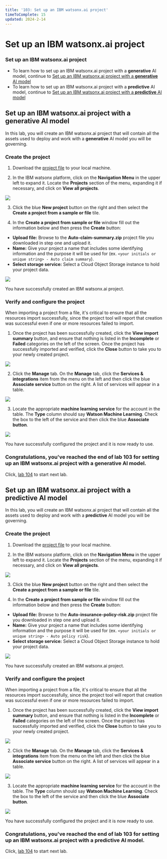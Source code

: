 ```yaml
---
title: '103: Set up an IBM watsonx.ai project'
timeToComplete: 15
updated: 2024-2-14
---
```


<QuizAlert text='Heads Up! Quiz material will be flagged like this!' />

# Set up an IBM watsonx.ai project

### Set up an IBM watsonx.ai project

- To learn how to set up an IBM watsonx.ai project with a **generative** AI model, continue to [Set up an IBM watsonx.ai project with a **generative** AI model](#set-up-an-ibm-watsonxai-project-with-a-generative-ai-model)
- To learn how to set up an IBM watsonx.ai project with a **predictive** AI model, continue to [Set up an IBM watsonx.ai project with a **predictive** AI model](#set-up-an-ibm-watsonxai-project-with-a-predictive-ai-model)

## Set up an IBM watsonx.ai project with a **generative** AI model

In this lab, you will create an IBM watsonx.ai project that will contain all the assets used to deploy and work with a **generative** AI model you will be governing.

### Create the project

1. Download the [project file](https://raw.githubusercontent.com/ibm-build-lab/VAD-VAR-Workshop/main/content/Watsonx/WatsonxGov/files/Auto-claim-summary.zip) to your local machine.

2. In the IBM watsonx platform, click on the **Navigation Menu** in the upper left to expand it. Locate the **Projects** section of the menu, expanding it if necessary, and click on **View all projects**.

  ![](./images/103/navigation-menu-projects.png)

3. Click the blue **New project** button on the right and then select the **Create a project from a sample or file** tile.

4. In the **Create a project from sample or file** window fill out the information below and then press the **Create** button:

  - **Upload file:** Browse to the **Auto-claim-summary.zip** project file you downloaded in step one and upload it.
  - **Name:** Give your project a name that includes some identifying information and the purpose it will be used for (ex. `<your initials or unique string> - Auto claim summary`).
  - **Select storage service:** Select a Cloud Object Storage instance to hold your project data.

  ![](./images/103/create-generative-project.png)

You have successfully created an IBM watsonx.ai project.

### Verify and configure the project

When importing a project from a file, it's critical to ensure that all the resources import successfully, since the project tool will report that creation was successful even if one or more resources failed to import.

1. Once the project has been successfully created, click the **View import summary** button, and ensure that nothing is listed in the **Incomplete** or **Failed** categories on the left of the screen. Once the project has successfully imported and verified, click the **Close** button to take you to your newly created project.

  ![](./images/103/generative-project-import-summary.png)

2. Click the **Manage** tab. On the **Manage** tab, click the **Services & integrations** item from the menu on the left and then click the blue **Associate service** button on the right. A list of services will appear in a table.

  ![](./images/103/associate-service.png)

3. Locate the appropriate **machine learning service** for the account in the table. The **Type** column should say **Watson Machine Learning**. Check the box to the left of the service and then click the blue **Associate button**.

  ![](./images/103/associate-ml-service.png)

You have successfully configured the project and it is now ready to use.

### Congratulations, you've reached the end of lab 103 for setting up an IBM watsonx.ai project with a **generative** AI model.

Click, [lab 104](/watsonx/watsonxgov/104) to start next lab.

## Set up an IBM watsonx.ai project with a **predictive** AI model

In this lab, you will create an IBM watsonx.ai project that will contain all the assets used to deploy and work with a **predictive** AI model you will be governing.

### Create the project

1. Download the [project file](https://raw.githubusercontent.com/ibm-build-lab/VAD-VAR-Workshop/main/content/Watsonx/WatsonxGov/files/Auto-insurance-policy-risk.zip) to your local machine.

2. In the IBM watsonx platform, click on the **Navigation Menu** in the upper left to expand it. Locate the **Projects** section of the menu, expanding it if necessary, and click on **View all projects**.

  ![](./images/103/navigation-menu-projects.png)

3. Click the blue **New project** button on the right and then select the **Create a project from a sample or file** tile.

4. In the **Create a project from sample or file** window fill out the information below and then press the **Create** button:

  - **Upload file:** Browse to the **Auto-insurance-policy-risk.zip** project file you downloaded in step one and upload it.
  - **Name:** Give your project a name that includes some identifying information and the purpose it will be used for (ex. `<your initials or unique string> - Auto policy risk`).
  - **Select storage service:** Select a Cloud Object Storage instance to hold your project data.

  ![](./images/103/create-predictive-project.png)

You have successfully created an IBM watsonx.ai project.

### Verify and configure the project

When importing a project from a file, it's critical to ensure that all the resources import successfully, since the project tool will report that creation was successful even if one or more resources failed to import.

1. Once the project has been successfully created, click the **View import summary** button, and ensure that nothing is listed in the **Incomplete** or **Failed** categories on the left of the screen. Once the project has successfully imported and verified, click the **Close** button to take you to your newly created project.

  ![](./images/103/predictive-project-import-summary.png)

2. Click the **Manage** tab. On the **Manage** tab, click the **Services & integrations** item from the menu on the left and then click the blue **Associate service** button on the right. A list of services will appear in a table.

  ![](./images/103/associate-service.png)

3. Locate the appropriate **machine learning service** for the account in the table. The **Type** column should say **Watson Machine Learning**. Check the box to the left of the service and then click the blue **Associate button**.

  ![](./images/103/associate-ml-service.png)

You have successfully configured the project and it is now ready to use.

### Congratulations, you've reached the end of lab 103 for setting up an IBM watsonx.ai project with a **predictive** AI model.

Click, [lab 104](/watsonx/watsonxgov/104) to start next lab.
